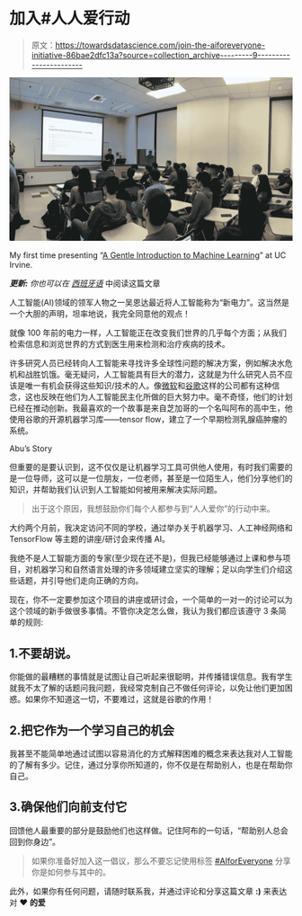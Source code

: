 # 加入#人人爱行动

> 原文：<https://towardsdatascience.com/join-the-aiforeveryone-initiative-86bae2dfc13a?source=collection_archive---------9----------------------->

![](img/9b35e23c69b5818b8f7993e258584f8b.png)

My first time presenting “[A Gentle Introduction to Machine Learning](http://andresvourakis.com/ai-for-everyone)” at UC Irvine.

***更新:*** *你也可以在* [*西班牙语*](https://medium.com/@avourakis/%C3%BAnete-a-la-iniciativa-aiforeveryone-520c4ccf7898) 中阅读这篇文章

人工智能(AI)领域的领军人物之一吴恩达最近将人工智能称为“新电力”。这当然是一个大胆的声明，坦率地说，我完全同意他的观点！

就像 100 年前的电力一样，人工智能正在改变我们世界的几乎每个方面；从我们检索信息和浏览世界的方式到医生用来检测和治疗疾病的技术。

许多研究人员已经转向人工智能来寻找许多全球性问题的解决方案，例如解决水危机和战胜饥饿。毫无疑问，人工智能具有巨大的潜力，这就是为什么研究人员不应该是唯一有机会获得这些知识/技术的人。像[微软](https://news.microsoft.com/features/democratizing-ai/)和[谷歌](https://www.youtube.com/watch?v=Rnm83GqgqPE)这样的公司都有这种信念，这也反映在他们为人工智能民主化所做的巨大努力中。毫不奇怪，他们的计划已经在推动创新。我最喜欢的一个故事是来自芝加哥的一个名叫阿布的高中生，他使用谷歌的开源机器学习库——tensor flow，建立了一个早期检测乳腺癌肿瘤的系统。

Abu’s Story

但重要的是要认识到，这不仅仅是让机器学习工具可供他人使用，有时我们需要的是一位导师，这可以是一位朋友，一位老师，甚至是一位陌生人，他们分享他们的知识，并帮助我们认识到人工智能如何被用来解决实际问题。

> 出于这个原因，我想鼓励你们每个人都参与到“人人爱你”的行动中来。

大约两个月前，我决定访问不同的学校，通过举办关于机器学习、人工神经网络和 TensorFlow 等主题的讲座/研讨会来传播 AI。

我绝不是人工智能方面的专家(至少现在还不是)，但我已经能够通过上课和参与项目，对机器学习和自然语言处理的许多领域建立坚实的理解；足以向学生们介绍这些话题，并引导他们走向正确的方向。

现在，你不一定要参加这个项目的讲座或研讨会，一个简单的一对一的讨论可以为这个领域的新手做很多事情。不管你决定怎么做，我认为我们都应该遵守 3 条简单的规则:

## 1.不要胡说。

你能做的最糟糕的事情就是试图让自己听起来很聪明，并传播错误信息。我有学生就我不太了解的话题问我问题，我经常克制自己不做任何评论，以免让他们更加困惑。如果你不知道这一切，不要难过，这就是谷歌的作用！

## 2.把它作为一个学习自己的机会

我甚至不能简单地通过试图以容易消化的方式解释困难的概念来表达我对人工智能的了解有多少。记住，通过分享你所知道的，你不仅是在帮助别人，也是在帮助你自己。

## 3.确保他们向前支付它

回馈他人最重要的部分是鼓励他们也这样做。记住阿布的一句话，“帮助别人总会回到你身边”。

> 如果你准备好加入这一倡议，那么不要忘记使用标签 [#AIforEveryone](https://twitter.com/search?q=%23AIforEveryone&src=typd) 分享你是如何参与其中的。

此外，如果你有任何问题，请随时联系我，并通过评论和分享这篇文章 **:)** 来表达对 ♥ **的爱**
